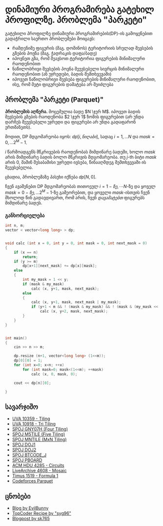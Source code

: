 # დინამიური პროგრამირება გატეხილ პროფილზე. პრობლემა "პარკეტი"

გატეხილი პროფილზე დინამიური პროგრამირების(DP)-ის გამოყენებით გადაჭრილი საერთო პრობლემები მოიცავს:

- რამდენიმე ფიგურის (მაგ. დომინოს) ტერიტორიის სრულად შევსების გზების პოვნა (მაგ. ჭადრაკის დაფა/ბადე)
- იპოვნეთ გზა, რომ შეავსოთ ტერიტორია ფიგურების მინიმალური რაოდენობით
- ნაწილობრივი შევსების პოვნა შეუვსებელი სივრცის მინიმალური რაოდენობით (ან უჯრედები, ბადის შემთხვევაში)
- იპოვეთ ნაწილობრივი შევსება ფიგურების მინიმალური რაოდენობით, ისე, რომ მეტი ფიგურების დამატება არ შეიძლება

## პრობლემა "პარკეტი (Parquet)"

**პრობლემის აღწერა.** მოცემულია ბადე $N \ჯერ M$. იპოვეთ ბადის შევსების გზების რაოდენობა $2 \ჯერ 1$ ზომის ფიგურებით (არ უნდა დარჩეს შეუვსებელი უჯრედი და ფიგურები არ უნდა გადაფარონ ერთმანეთს).

მოდით, DP მდგომარეობა იყოს: $dp[i, ნიღაბი]$, სადაც $i = 1, \ldots N$ და $mask = 0, \ldots 2^M - 1$.

$i$ წარმოადგენს მწკრივების რაოდენობას მიმდინარე ბადეში, ხოლო $mask$ არის მიმდინარე ბადის ბოლო მწკრივის მდგომარეობა. თუ $j$-th ბიტი $mask$ არის $0$, მაშინ შესაბამისი უჯრედი ივსება, წინააღმდეგ შემთხვევაში ის შეუვსებელია.

ცხადია, პრობლემაზე პასუხი იქნება $dp[N, 0]$.

ჩვენ ავაშენებთ DP მდგომარეობას თითოეულ $i = 1-ზე, \cdots N$-ზე და ყოველ $mask = 0-ზე, \ldots 2^M - 1$-ზე გამეორებით, და ყოველი $mask$-ისთვის ჩვენ მხოლოდ წინ გადავდივართ, რომ არის, ჩვენ _დავამატებთ_ ფიგურებს მიმდინარე ბადეს.

### განხორციელება

```cpp
int n, m;
vector < vector<long long> > dp;


void calc (int x = 0, int y = 0, int mask = 0, int next_mask = 0)
{
	if (x == n)
		return;
	if (y >= m)
		dp[x+1][next_mask] += dp[x][mask];
	else
	{
		int my_mask = 1 << y;
		if (mask & my_mask)
			calc (x, y+1, mask, next_mask);
		else
		{
			calc (x, y+1, mask, next_mask | my_mask);
			if (y+1 < m && ! (mask & my_mask) && ! (mask & (my_mask << 1)))
				calc (x, y+2, mask, next_mask);
		}
	}
}


int main()
{
	cin >> n >> m;

	dp.resize (n+1, vector<long long> (1<<m));
	dp[0][0] = 1;
	for (int x=0; x<n; ++x)
		for (int mask=0; mask<(1<<m); ++mask)
			calc (x, 0, mask, 0);

	cout << dp[n][0];

}
```

## სავარჯიშო

- [UVA 10359 - Tiling](https://onlinejudge.org/index.php?option=com_onlinejudge&Itemid=8&page=show_problem&problem=1300)
- [UVA 10918 - Tri Tiling](https://onlinejudge.org/index.php?option=com_onlinejudge&Itemid=8&page=show_problem&problem=1859)
- [SPOJ GNY07H (Four Tiling)](https://www.spoj.com/problems/GNY07H/)
- [SPOJ M5TILE (Five Tiling)](https://www.spoj.com/problems/M5TILE/)
- [SPOJ MNTILE (MxN Tiling)](https://www.spoj.com/problems/MNTILE/)
- [SPOJ DOJ1](https://www.spoj.com/problems/DOJ1/)
- [SPOJ DOJ2](https://www.spoj.com/problems/DOJ2/)
- [SPOJ BTCODE_J](https://www.spoj.com/problems/BTCODE_J/)
- [SPOJ PBOARD](https://www.spoj.com/problems/PBOARD/)
- [ACM HDU 4285 - Circuits](http://acm.hdu.edu.cn/showproblem.php?pid=4285)
- [LiveArchive 4608 - Mosaic](https://vjudge.net/problem/UVALive-4608)
- [Timus 1519 - Formula 1](https://acm.timus.ru/problem.aspx?space=1&num=1519)
- [Codeforces Parquet](https://codeforces.com/problemset/problem/26/C)

## ცნობები

- [Blog by EvilBunny](https://web.archive.org/web/20180712171735/https://blog.evilbuggy.com/2018/05/broken-profile-dynamic-programming.html)
- [TopCoder Recipe by "syg96"](https://apps.topcoder.com/forums/?module=Thread&start=0&threadID=697369)
- [Blogpost by sk765](http://sk765.blogspot.com/2012/02/dynamic-programming-with-profile.html)
